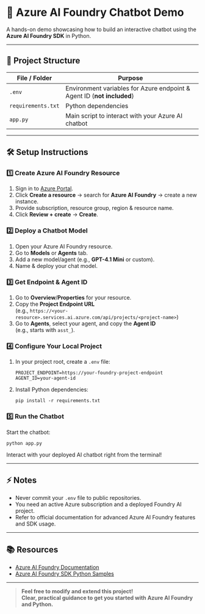 # 🚀 Azure AI Foundry Chatbot Demo

A hands-on demo showcasing how to build an interactive chatbot using the **Azure AI Foundry SDK** in Python.

---

## 📁 Project Structure

| File / Folder     | Purpose                                                                 |
|-------------------|-------------------------------------------------------------------------|
| `.env`            | Environment variables for Azure endpoint & Agent ID (**not included**)   |
| `requirements.txt`| Python dependencies                                                     |
| `app.py`          | Main script to interact with your Azure AI chatbot                      |

---

## 🛠️ Setup Instructions

### 1️⃣ **Create Azure AI Foundry Resource**

1. Sign in to [Azure Portal](https://portal.azure.com).
2. Click **Create a resource** → search for **Azure AI Foundry** → create a new instance.
3. Provide subscription, resource group, region & resource name.
4. Click **Review + create** → **Create**.

### 2️⃣ **Deploy a Chatbot Model**

1. Open your Azure AI Foundry resource.
2. Go to **Models** or **Agents** tab.
3. Add a new model/agent (e.g., **GPT-4.1 Mini** or custom).
4. Name & deploy your chat model.

### 3️⃣ **Get Endpoint & Agent ID**

1. Go to **Overview**/**Properties** for your resource.
2. Copy the **Project Endpoint URL**  
   (e.g., `https://<your-resource>.services.ai.azure.com/api/projects/<project-name>`)
3. Go to **Agents**, select your agent, and copy the **Agent ID**  
   (e.g., starts with `asst_`).

### 4️⃣ **Configure Your Local Project**

1. In your project root, create a `.env` file:

    ```
    PROJECT_ENDPOINT=https://your-foundry-project-endpoint
    AGENT_ID=your-agent-id
    ```

2. Install Python dependencies:

    ```
    pip install -r requirements.txt
    ```

### 5️⃣ **Run the Chatbot**

Start the chatbot:

```
python app.py
```

Interact with your deployed AI chatbot right from the terminal!

---

## ⚡ Notes

- Never commit your `.env` file to public repositories.
- You need an active Azure subscription and a deployed Foundry AI project.
- Refer to official documentation for advanced Azure AI Foundry features and SDK usage.

---

## 📚 Resources

- [Azure AI Foundry Documentation](https://learn.microsoft.com/en-us/azure/ai-foundry/)
- [Azure AI Foundry SDK Python Samples](https://github.com/Azure/azure-sdk-for-python/tree/main/sdk/ai/azure-ai-projects/samples)

---

> **Feel free to modify and extend this project!  
> Clear, practical guidance to get you started with Azure AI Foundry and Python.**
